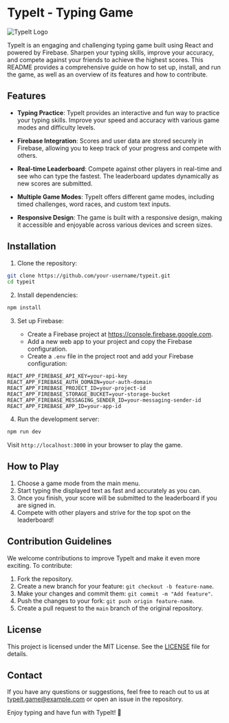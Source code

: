 # TypeIt - Typing Game

![TypeIt Logo]()

TypeIt is an engaging and challenging typing game built using React and powered by Firebase. Sharpen your typing skills, improve your accuracy, and compete against your friends to achieve the highest scores. This README provides a comprehensive guide on how to set up, install, and run the game, as well as an overview of its features and how to contribute.

## Features

- **Typing Practice**: TypeIt provides an interactive and fun way to practice your typing skills. Improve your speed and accuracy with various game modes and difficulty levels.

- **Firebase Integration**: Scores and user data are stored securely in Firebase, allowing you to keep track of your progress and compete with others.

- **Real-time Leaderboard**: Compete against other players in real-time and see who can type the fastest. The leaderboard updates dynamically as new scores are submitted.

- **Multiple Game Modes**: TypeIt offers different game modes, including timed challenges, word races, and custom text inputs.

- **Responsive Design**: The game is built with a responsive design, making it accessible and enjoyable across various devices and screen sizes.

## Installation

1. Clone the repository:

```bash
git clone https://github.com/your-username/typeit.git
cd typeit
```

2. Install dependencies:

```bash
npm install
```

3. Set up Firebase:

   - Create a Firebase project at https://console.firebase.google.com.
   - Add a new web app to your project and copy the Firebase configuration.
   - Create a `.env` file in the project root and add your Firebase configuration:

```env
REACT_APP_FIREBASE_API_KEY=your-api-key
REACT_APP_FIREBASE_AUTH_DOMAIN=your-auth-domain
REACT_APP_FIREBASE_PROJECT_ID=your-project-id
REACT_APP_FIREBASE_STORAGE_BUCKET=your-storage-bucket
REACT_APP_FIREBASE_MESSAGING_SENDER_ID=your-messaging-sender-id
REACT_APP_FIREBASE_APP_ID=your-app-id
```

4. Run the development server:

```bash
npm run dev
```

Visit `http://localhost:3000` in your browser to play the game.

## How to Play

1. Choose a game mode from the main menu.
2. Start typing the displayed text as fast and accurately as you can.
3. Once you finish, your score will be submitted to the leaderboard if you are signed in.
4. Compete with other players and strive for the top spot on the leaderboard!

## Contribution Guidelines

We welcome contributions to improve TypeIt and make it even more exciting. To contribute:

1. Fork the repository.
2. Create a new branch for your feature: `git checkout -b feature-name`.
3. Make your changes and commit them: `git commit -m "Add feature"`.
4. Push the changes to your fork: `git push origin feature-name`.
5. Create a pull request to the `main` branch of the original repository.

## License

This project is licensed under the MIT License. See the [LICENSE](LICENSE) file for details.

## Contact

If you have any questions or suggestions, feel free to reach out to us at typeit.game@example.com or open an issue in the repository.

Enjoy typing and have fun with TypeIt! 🚀
